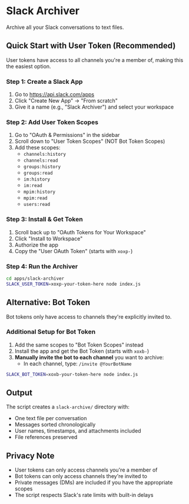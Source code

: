 # Slack Archiver

Archive all your Slack conversations to text files.

## Quick Start with User Token (Recommended)

User tokens have access to all channels you're a member of, making this the easiest option.

### Step 1: Create a Slack App

1. Go to https://api.slack.com/apps
2. Click "Create New App" → "From scratch"
3. Give it a name (e.g., "Slack Archiver") and select your workspace

### Step 2: Add User Token Scopes

1. Go to "OAuth & Permissions" in the sidebar
2. Scroll down to "User Token Scopes" (NOT Bot Token Scopes)
3. Add these scopes:
   - `channels:history`
   - `channels:read`
   - `groups:history`
   - `groups:read`
   - `im:history`
   - `im:read`
   - `mpim:history`
   - `mpim:read`
   - `users:read`

### Step 3: Install & Get Token

1. Scroll back up to "OAuth Tokens for Your Workspace"
2. Click "Install to Workspace"
3. Authorize the app
4. Copy the "User OAuth Token" (starts with `xoxp-`)

### Step 4: Run the Archiver

```bash
cd apps/slack-archiver
SLACK_USER_TOKEN=xoxp-your-token-here node index.js
```

## Alternative: Bot Token

Bot tokens only have access to channels they're explicitly invited to.

### Additional Setup for Bot Token

1. Add the same scopes to "Bot Token Scopes" instead
2. Install the app and get the Bot Token (starts with `xoxb-`)
3. **Manually invite the bot to each channel** you want to archive:
   - In each channel, type: `/invite @YourBotName`

```bash
SLACK_BOT_TOKEN=xoxb-your-token-here node index.js
```

## Output

The script creates a `slack-archive/` directory with:
- One text file per conversation
- Messages sorted chronologically
- User names, timestamps, and attachments included
- File references preserved

## Privacy Note

- User tokens can only access channels you're a member of
- Bot tokens can only access channels they're invited to
- Private messages (DMs) are included if you have the appropriate scopes
- The script respects Slack's rate limits with built-in delays
